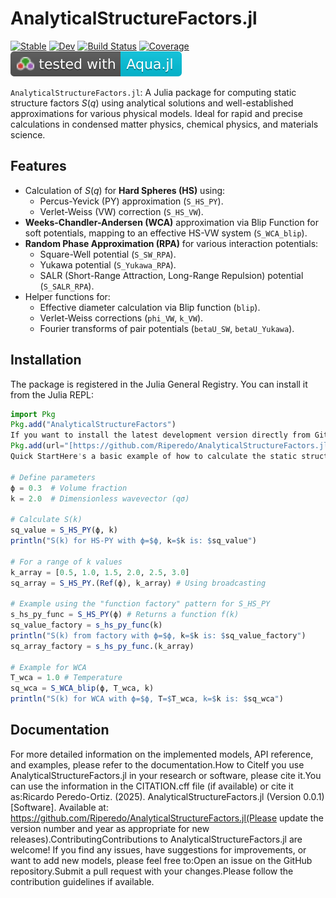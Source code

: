 # AnalyticalStructureFactors.jl

[![Stable](https://img.shields.io/badge/docs-stable-blue.svg)](https://Riperedo.github.io/AnalyticalStructureFactors.jl/stable/)
[![Dev](https://img.shields.io/badge/docs-dev-blue.svg)](https://Riperedo.github.io/AnalyticalStructureFactors.jl/dev/)
[![Build Status](https://github.com/Riperedo/AnalyticalStructureFactors.jl/actions/workflows/CI.yml/badge.svg?branch=main)](https://github.com/Riperedo/AnalyticalStructureFactors.jl/actions/workflows/CI.yml?query=branch%3Amain)
[![Coverage](https://codecov.io/gh/Riperedo/AnalyticalStructureFactors.jl/branch/main/graph/badge.svg)](https://codecov.io/gh/Riperedo/AnalyticalStructureFactors.jl)
[![Aqua QA](https://raw.githubusercontent.com/JuliaTesting/Aqua.jl/master/badge.svg)](https://github.com/JuliaTesting/Aqua.jl)

`AnalyticalStructureFactors.jl`: A Julia package for computing static structure factors $S(q)$ using analytical solutions and well-established approximations for various physical models. Ideal for rapid and precise calculations in condensed matter physics, chemical physics, and materials science.

## Features

* Calculation of $S(q)$ for **Hard Spheres (HS)** using:
    * Percus-Yevick (PY) approximation (`S_HS_PY`).
    * Verlet-Weiss (VW) correction (`S_HS_VW`).
* **Weeks-Chandler-Andersen (WCA)** approximation via Blip Function for soft potentials, mapping to an effective HS-VW system (`S_WCA_blip`).
* **Random Phase Approximation (RPA)** for various interaction potentials:
    * Square-Well potential (`S_SW_RPA`).
    * Yukawa potential (`S_Yukawa_RPA`).
    * SALR (Short-Range Attraction, Long-Range Repulsion) potential (`S_SALR_RPA`).
* Helper functions for:
    * Effective diameter calculation via Blip function (`blip`).
    * Verlet-Weiss corrections (`phi_VW`, `k_VW`).
    * Fourier transforms of pair potentials (`betaU_SW`, `betaU_Yukawa`).

## Installation

The package is registered in the Julia General Registry. You can install it from the Julia REPL:
```julia
import Pkg
Pkg.add("AnalyticalStructureFactors")
If you want to install the latest development version directly from GitHub:import Pkg
Pkg.add(url="[https://github.com/Riperedo/AnalyticalStructureFactors.jl](https://github.com/Riperedo/AnalyticalStructureFactors.jl)")
Quick StartHere's a basic example of how to calculate the static structure factor for Hard Spheres using the Percus-Yevick approximation:using AnalyticalStructureFactors

# Define parameters
ϕ = 0.3  # Volume fraction
k = 2.0  # Dimensionless wavevector (qσ)

# Calculate S(k)
sq_value = S_HS_PY(ϕ, k)
println("S(k) for HS-PY with ϕ=$ϕ, k=$k is: $sq_value")

# For a range of k values
k_array = [0.5, 1.0, 1.5, 2.0, 2.5, 3.0]
sq_array = S_HS_PY.(Ref(ϕ), k_array) # Using broadcasting

# Example using the "function factory" pattern for S_HS_PY
s_hs_py_func = S_HS_PY(ϕ) # Returns a function f(k)
sq_value_factory = s_hs_py_func(k)
println("S(k) from factory with ϕ=$ϕ, k=$k is: $sq_value_factory")
sq_array_factory = s_hs_py_func.(k_array)

# Example for WCA
T_wca = 1.0 # Temperature
sq_wca = S_WCA_blip(ϕ, T_wca, k)
println("S(k) for WCA with ϕ=$ϕ, T=$T_wca, k=$k is: $sq_wca")
```

## Documentation

For more detailed information on the implemented models, API reference, and examples, please refer to the documentation.How to CiteIf you use AnalyticalStructureFactors.jl in your research or software, please cite it.You can use the information in the CITATION.cff file (if available) or cite it as:Ricardo Peredo-Ortiz. (2025). AnalyticalStructureFactors.jl (Version 0.0.1) [Software]. Available at: https://github.com/Riperedo/AnalyticalStructureFactors.jl(Please update the version number and year as appropriate for new releases).ContributingContributions to AnalyticalStructureFactors.jl are welcome! If you find any issues, have suggestions for improvements, or want to add new models, please feel free to:Open an issue on the GitHub repository.Submit a pull request with your changes.Please follow the contribution guidelines if available.
